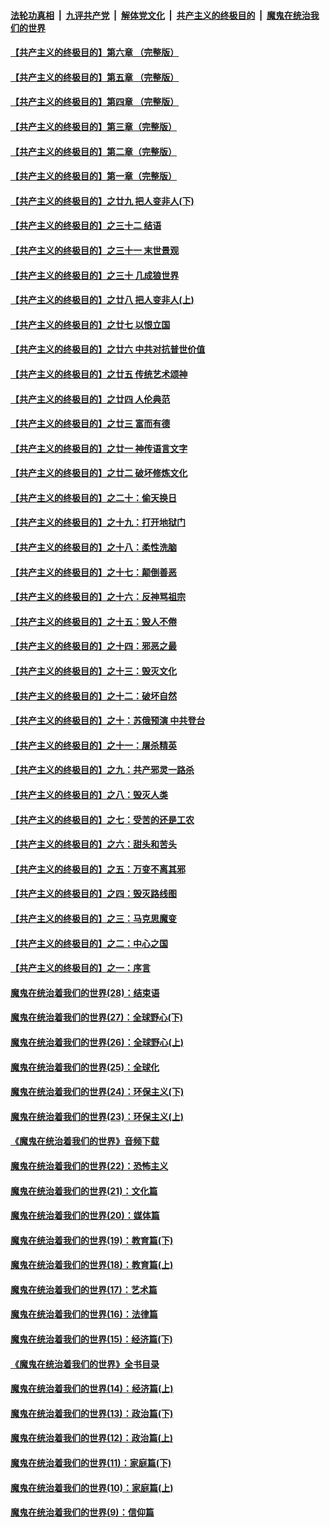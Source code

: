 ####  [法轮功真相](../../../../basic/blob/master/README.md?t=06211731) &nbsp;|&nbsp; [九评共产党](../../../../9ping.md/blob/master/README.md?t=06211731) &nbsp;|&nbsp; [解体党文化](../../../../jtdwh.md/blob/master/README.md?t=06211731)  &nbsp;|&nbsp; [共产主义的终极目的](../../../../gczydzjmd.md/blob/master/README.md?t=06211731) &nbsp;|&nbsp; [魔鬼在统治我们的世界](../../../../mgztzwmdsj.md/blob/master/README.md?t=06211731) 

#### [【共产主义的终极目的】第六章 （完整版）](../pages/nsc422/n11428913.md?t=06211731) 

#### [【共产主义的终极目的】第五章 （完整版）](../pages/nsc422/n11428912.md?t=06211731) 

#### [【共产主义的终极目的】第四章 （完整版）](../pages/nsc422/n11428907.md?t=06211731) 

#### [【共产主义的终极目的】第三章（完整版）](../pages/nsc422/n11428848.md?t=06211731) 

#### [【共产主义的终极目的】第二章（完整版）](../pages/nsc422/n11428831.md?t=06211731) 

#### [【共产主义的终极目的】第一章（完整版）](../pages/nsc422/n11417651.md?t=06211731) 

#### [【共产主义的终极目的】之廿九 把人变非人(下)](../pages/nsc422/n11344140.md?t=06211731) 

#### [【共产主义的终极目的】之三十二 结语](../pages/nsc422/n11360535.md?t=06211731) 

#### [【共产主义的终极目的】之三十一 末世景观](../pages/nsc422/n11351129.md?t=06211731) 

#### [【共产主义的终极目的】之三十 几成狼世界](../pages/nsc422/n11348280.md?t=06211731) 

#### [【共产主义的终极目的】之廿八 把人变非人(上)](../pages/nsc422/n11340492.md?t=06211731) 

#### [【共产主义的终极目的】之廿七 以恨立国](../pages/nsc422/n11336944.md?t=06211731) 

#### [【共产主义的终极目的】之廿六 中共对抗普世价值](../pages/nsc422/n11324785.md?t=06211731) 

#### [【共产主义的终极目的】之廿五 传统艺术颂神](../pages/nsc422/n11296396.md?t=06211731) 

#### [【共产主义的终极目的】之廿四 人伦典范](../pages/nsc422/n11296397.md?t=06211731) 

#### [【共产主义的终极目的】之廿三 富而有德](../pages/nsc422/n11283598.md?t=06211731) 

#### [【共产主义的终极目的】之廿一 神传语言文字](../pages/nsc422/n11263265.md?t=06211731) 

#### [【共产主义的终极目的】之廿二 破坏修炼文化](../pages/nsc422/n11245728.md?t=06211731) 

#### [【共产主义的终极目的】之二十：偷天换日](../pages/nsc422/n11238846.md?t=06211731) 

#### [【共产主义的终极目的】之十九：打开地狱门](../pages/nsc422/n11206376.md?t=06211731) 

#### [【共产主义的终极目的】之十八：柔性洗脑](../pages/nsc422/n11199994.md?t=06211731) 

#### [【共产主义的终极目的】之十七：颠倒善恶](../pages/nsc422/n11179782.md?t=06211731) 

#### [【共产主义的终极目的】之十六：反神骂祖宗](../pages/nsc422/n11166798.md?t=06211731) 

#### [【共产主义的终极目的】之十五：毁人不倦](../pages/nsc422/n11166792.md?t=06211731) 

#### [【共产主义的终极目的】之十四：邪恶之最](../pages/nsc422/n11150249.md?t=06211731) 

#### [【共产主义的终极目的】之十三：毁灭文化](../pages/nsc422/n11135227.md?t=06211731) 

#### [【共产主义的终极目的】之十二：破坏自然](../pages/nsc422/n11135214.md?t=06211731) 

#### [【共产主义的终极目的】之十：苏俄预演 中共登台](../pages/nsc422/n11118424.md?t=06211731) 

#### [【共产主义的终极目的】之十一：屠杀精英](../pages/nsc422/n11118442.md?t=06211731) 

#### [【共产主义的终极目的】之九：共产邪灵一路杀](../pages/nsc422/n11114139.md?t=06211731) 

#### [【共产主义的终极目的】之八：毁灭人类](../pages/nsc422/n11108503.md?t=06211731) 

#### [【共产主义的终极目的】之七：受苦的还是工农](../pages/nsc422/n11101809.md?t=06211731) 

#### [【共产主义的终极目的】之六：甜头和苦头](../pages/nsc422/n11096971.md?t=06211731) 

#### [【共产主义的终极目的】之五：万变不离其邪](../pages/nsc422/n11091285.md?t=06211731) 

#### [【共产主义的终极目的】之四：毁灭路线图](../pages/nsc422/n11086284.md?t=06211731) 

#### [【共产主义的终极目的】之三：马克思魔变](../pages/nsc422/n11061941.md?t=06211731) 

#### [【共产主义的终极目的】之二：中心之国](../pages/nsc422/n11047728.md?t=06211731) 

#### [【共产主义的终极目的】之一：序言](../pages/nsc422/n11086077.md?t=06211731) 

#### [魔鬼在统治着我们的世界(28)：结束语](../pages/nsc422/n10936246.md?t=06211731) 

#### [魔鬼在统治着我们的世界(27)：全球野心(下)](../pages/nsc422/n10928319.md?t=06211731) 

#### [魔鬼在统治着我们的世界(26)：全球野心(上)](../pages/nsc422/n10900318.md?t=06211731) 

#### [魔鬼在统治着我们的世界(25)：全球化](../pages/nsc422/n10788205.md?t=06211731) 

#### [魔鬼在统治着我们的世界(24)：环保主义(下)](../pages/nsc422/n10695307.md?t=06211731) 

#### [魔鬼在统治着我们的世界(23)：环保主义(上)](../pages/nsc422/n10688613.md?t=06211731) 

#### [《魔鬼在统治着我们的世界》音频下载](../pages/nsc422/n10635553.md?t=06211731) 

#### [魔鬼在统治着我们的世界(22)：恐怖主义](../pages/nsc422/n10614727.md?t=06211731) 

#### [魔鬼在统治着我们的世界(21)：文化篇](../pages/nsc422/n10597706.md?t=06211731) 

#### [魔鬼在统治着我们的世界(20)：媒体篇](../pages/nsc422/n10586579.md?t=06211731) 

#### [魔鬼在统治着我们的世界(19)：教育篇(下)](../pages/nsc422/n10564808.md?t=06211731) 

#### [魔鬼在统治着我们的世界(18)：教育篇(上)](../pages/nsc422/n10526970.md?t=06211731) 

#### [魔鬼在统治着我们的世界(17)：艺术篇](../pages/nsc422/n10499093.md?t=06211731) 

#### [魔鬼在统治着我们的世界(16)：法律篇](../pages/nsc422/n10485969.md?t=06211731) 

#### [魔鬼在统治着我们的世界(15)：经济篇(下)](../pages/nsc422/n10469975.md?t=06211731) 

#### [《魔鬼在统治着我们的世界》全书目录](../pages/nsc422/n10464261.md?t=06211731) 

#### [魔鬼在统治着我们的世界(14)：经济篇(上)](../pages/nsc422/n10457370.md?t=06211731) 

#### [魔鬼在统治着我们的世界(13)：政治篇(下)](../pages/nsc422/n10448270.md?t=06211731) 

#### [魔鬼在统治着我们的世界(12)：政治篇(上)](../pages/nsc422/n10444576.md?t=06211731) 

#### [魔鬼在统治着我们的世界(11)：家庭篇(下)](../pages/nsc422/n10440961.md?t=06211731) 

#### [魔鬼在统治着我们的世界(10)：家庭篇(上)](../pages/nsc422/n10435448.md?t=06211731) 

#### [魔鬼在统治着我们的世界(9)：信仰篇](../pages/nsc422/n10432159.md?t=06211731) 

